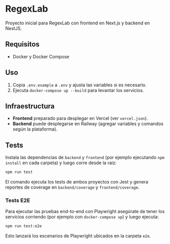 # RegexLab

Proyecto inicial para RegexLab con frontend en Next.js y backend en NestJS.

## Requisitos
- Docker y Docker Compose

## Uso
1. Copia `.env.example` a `.env` y ajusta las variables si es necesario.
2. Ejecuta `docker-compose up --build` para levantar los servicios.

## Infraestructura
- **Frontend** preparado para desplegar en Vercel (ver `vercel.json`).
- **Backend** puede desplegarse en Railway (agregar variables y comandos según la plataforma).

## Tests

Instala las dependencias de `backend` y `frontend` (por ejemplo ejecutando `npm install` en cada carpeta) y luego corre desde la raiz:

```bash
npm run test
```

El comando ejecuta los tests de ambos proyectos con Jest y genera reportes de coverage en `backend/coverage` y `frontend/coverage`.

### Tests E2E

Para ejecutar las pruebas end-to-end con Playwright asegúrate de tener los servicios corriendo (por ejemplo con `docker-compose up`) y luego ejecuta:

```bash
npm run test:e2e
```

Esto lanzará los escenarios de Playwright ubicados en la carpeta `e2e`.
